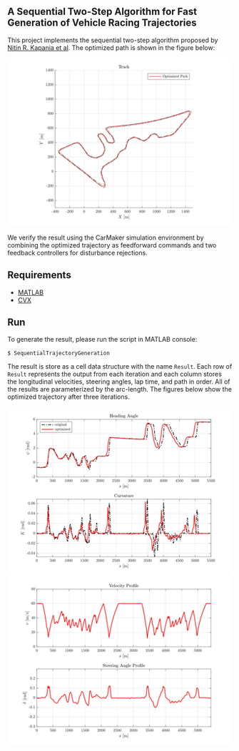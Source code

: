 ## A Sequential Two-Step Algorithm for Fast Generation of Vehicle Racing Trajectories

This project implements the sequential two-step algorithm proposed by [Nitin R. Kapania et al](https://arxiv.org/abs/1902.00606).  The optimized path is shown in the figure below:  

![result_track](figures/result_track.svg)

We verify the result using the CarMaker simulation environment by combining the optimized trajectory as feedforward commands and two feedback controllers for disturbance rejections.

## Requirements
- [MATLAB](https://www.mathworks.com/products/matlab.html)
- [CVX](http://cvxr.com/cvx/)

## Run
To generate the result, please run the script in MATLAB console:
```
$ SequentialTrajectoryGeneration
```

The result is store as a cell data structure with the name `Result`. Each row of `Result` represents the output from each iteration and each column stores the longitudinal velocities, steering angles, lap time, and path in order. All of the results are parameterized by the arc-length. The figures below show the optimized trajectory after three iterations.

![result_road](figures/result_road.svg)
![result_input](figures/result_input.svg)
